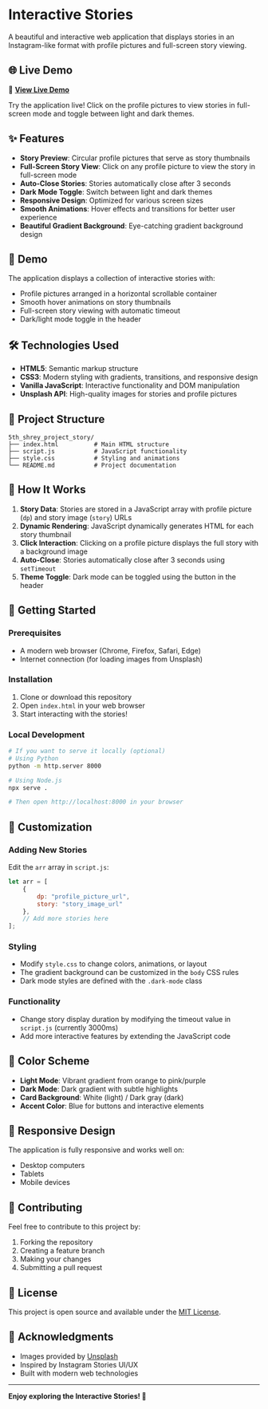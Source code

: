 # Interactive Stories

A beautiful and interactive web application that displays stories in an Instagram-like format with profile pictures and full-screen story viewing.

## 🌐 Live Demo

🚀 **[View Live Demo](https://interactive-stories-wine.vercel.app/)**

Try the application live! Click on the profile pictures to view stories in full-screen mode and toggle between light and dark themes.

## ✨ Features

- **Story Preview**: Circular profile pictures that serve as story thumbnails
- **Full-Screen Story View**: Click on any profile picture to view the story in full-screen mode
- **Auto-Close Stories**: Stories automatically close after 3 seconds
- **Dark Mode Toggle**: Switch between light and dark themes
- **Responsive Design**: Optimized for various screen sizes
- **Smooth Animations**: Hover effects and transitions for better user experience
- **Beautiful Gradient Background**: Eye-catching gradient background design

## 🚀 Demo

The application displays a collection of interactive stories with:
- Profile pictures arranged in a horizontal scrollable container
- Smooth hover animations on story thumbnails
- Full-screen story viewing with automatic timeout
- Dark/light mode toggle in the header

## 🛠️ Technologies Used

- **HTML5**: Semantic markup structure
- **CSS3**: Modern styling with gradients, transitions, and responsive design
- **Vanilla JavaScript**: Interactive functionality and DOM manipulation
- **Unsplash API**: High-quality images for stories and profile pictures

## 📁 Project Structure

```
5th_shrey_project_story/
├── index.html          # Main HTML structure
├── script.js           # JavaScript functionality
├── style.css           # Styling and animations
└── README.md           # Project documentation
```

## 🎯 How It Works

1. **Story Data**: Stories are stored in a JavaScript array with profile picture (`dp`) and story image (`story`) URLs
2. **Dynamic Rendering**: JavaScript dynamically generates HTML for each story thumbnail
3. **Click Interaction**: Clicking on a profile picture displays the full story with a background image
4. **Auto-Close**: Stories automatically close after 3 seconds using `setTimeout`
5. **Theme Toggle**: Dark mode can be toggled using the button in the header

## 🚀 Getting Started

### Prerequisites

- A modern web browser (Chrome, Firefox, Safari, Edge)
- Internet connection (for loading images from Unsplash)

### Installation

1. Clone or download this repository
2. Open `index.html` in your web browser
3. Start interacting with the stories!

### Local Development

```bash
# If you want to serve it locally (optional)
# Using Python
python -m http.server 8000

# Using Node.js
npx serve .

# Then open http://localhost:8000 in your browser
```

## 🎨 Customization

### Adding New Stories

Edit the `arr` array in `script.js`:

```javascript
let arr = [
    {
        dp: "profile_picture_url",
        story: "story_image_url"
    },
    // Add more stories here
];
```

### Styling

- Modify `style.css` to change colors, animations, or layout
- The gradient background can be customized in the `body` CSS rules
- Dark mode styles are defined with the `.dark-mode` class

### Functionality

- Change story display duration by modifying the timeout value in `script.js` (currently 3000ms)
- Add more interactive features by extending the JavaScript code

## 🎨 Color Scheme

- **Light Mode**: Vibrant gradient from orange to pink/purple
- **Dark Mode**: Dark gradient with subtle highlights
- **Card Background**: White (light) / Dark gray (dark)
- **Accent Color**: Blue for buttons and interactive elements

## 📱 Responsive Design

The application is fully responsive and works well on:
- Desktop computers
- Tablets
- Mobile devices

## 🤝 Contributing

Feel free to contribute to this project by:
1. Forking the repository
2. Creating a feature branch
3. Making your changes
4. Submitting a pull request

## 📄 License

This project is open source and available under the [MIT License](LICENSE).

## 🙏 Acknowledgments

- Images provided by [Unsplash](https://unsplash.com/)
- Inspired by Instagram Stories UI/UX
- Built with modern web technologies

---

**Enjoy exploring the Interactive Stories! 🎉**
